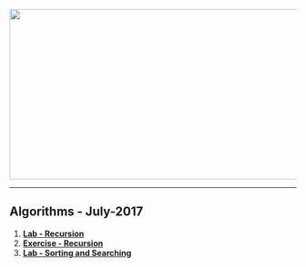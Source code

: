 <a href="#"><img src="https://i.imgur.com/8Ijq0cM.jpg" width="1000" height="300"></img></a>

---
## <b>Algorithms - July-2017</b>
1. [**Lab - Recursion**](https://github.com/IvayloIV/Algorithms/tree/master/Algorithms-July-2017/Lab-Recursion)
2. [**Exercise - Recursion**](https://github.com/IvayloIV/Algorithms/tree/master/Algorithms-July-2017/Exercise-Recursion)
3. [**Lab - Sorting and Searching**](https://github.com/IvayloIV/Algorithms/tree/master/Algorithms-July-2017/Lab-Sorting_and_Searching)
